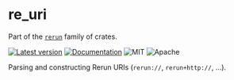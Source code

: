 # re_uri

Part of the [`rerun`](https://github.com/rerun-io/rerun) family of crates.

[![Latest version](https://img.shields.io/crates/v/re_uri)](https://crates.io/crates/re_uri)
[![Documentation](https://docs.rs/re_uri/badge.svg)](https://docs.rs/re_uri)
![MIT](https://img.shields.io/badge/license-MIT-blue.svg)
![Apache](https://img.shields.io/badge/license-Apache-blue.svg)

Parsing and constructing Rerun URIs (`rerun://`, `rerun+http://`, …).
